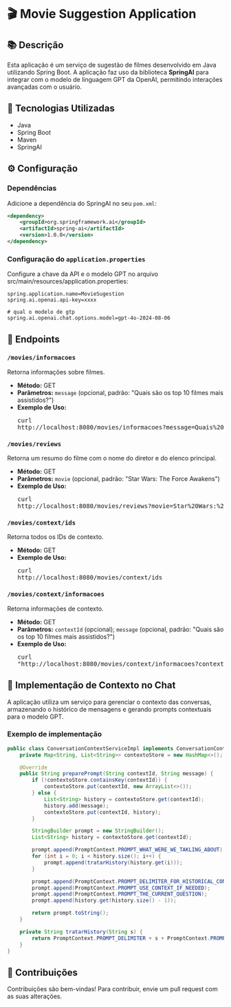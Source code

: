 # 🎬 Movie Suggestion Application

## 📚 Descrição
Esta aplicação é um serviço de sugestão de filmes desenvolvido em Java utilizando Spring Boot. A aplicação faz uso da biblioteca **SpringAI** para integrar com o modelo de linguagem GPT da OpenAI, permitindo interações avançadas com o usuário.

## 🚀 Tecnologias Utilizadas
- Java
- Spring Boot
- Maven
- SpringAI

## ⚙️ Configuração

### Dependências
Adicione a dependência do SpringAI no seu `pom.xml`:
```xml
<dependency>
    <groupId>org.springframework.ai</groupId>
    <artifactId>spring-ai</artifactId>
    <version>1.0.0</version>
</dependency>
```

### Configuração do `application.properties`

Configure a chave da API e o modelo GPT no arquivo src/main/resources/application.properties:

```properties
spring.application.name=MovieSugestion
spring.ai.openai.api-key=xxxx

# qual o modelo de gtp
spring.ai.openai.chat.options.model=gpt-4o-2024-08-06
```

## 📡 Endpoints

### `/movies/informacoes`

Retorna informações sobre filmes.

* **Método:** GET
* **Parâmetros:** `message` (opcional, padrão: "Quais são os top 10 filmes mais assistidos?")
* **Exemplo de Uso:**<pre>curl http://localhost:8080/movies/informacoes?message=Quais%20são%20os%20top%2010%20filmes%20mais%20assistidos? </pre>

### `/movies/reviews`

Retorna um resumo do filme com o nome do diretor e do elenco principal.

* **Método:** GET
* **Parâmetros:** `movie` (opcional, padrão: "Star Wars: The Force Awakens")
* **Exemplo de Uso:**<pre>curl http://localhost:8080/movies/reviews?movie=Star%20Wars:%20The%20Force%20Awakens </pre>

### `/movies/context/ids`

Retorna todos os IDs de contexto.  

* **Método:** GET
* **Exemplo de Uso:**<pre>curl http://localhost:8080/movies/context/ids </pre>

### `/movies/context/informacoes`

Retorna informações de contexto.  

* **Método:** GET
* **Parâmetros:** `contextId` (opcional); `message` (opcional, padrão: "Quais são os top 10 filmes mais assistidos?")
* **Exemplo de Uso:**<pre>curl "http://localhost:8080/movies/context/informacoes?contextId=1234&message=Quais%20são%20os%20top%2010%20filmes%20mais%20assistidos?" </pre>

## 🧠 Implementação de Contexto no Chat

A aplicação utiliza um serviço para gerenciar o contexto das conversas, armazenando o histórico de mensagens e gerando prompts contextuais para o modelo GPT.

### Exemplo de implementação

```java
public class ConversationContextServiceImpl implements ConversationContextService {
    private Map<String, List<String>> contextoStore = new HashMap<>();

    @Override
    public String preparePrompt(String contextId, String message) {
        if (!contextoStore.containsKey(contextId)) {
            contextoStore.put(contextId, new ArrayList<>());
        } else {
            List<String> history = contextoStore.get(contextId);
            history.add(message);
            contextoStore.put(contextId, history);
        }

        StringBuilder prompt = new StringBuilder();
        List<String> history = contextoStore.get(contextId);

        prompt.append(PromptContext.PROMPT_WHAT_WERE_WE_TAKLING_ABOUT);
        for (int i = 0; i < history.size(); i++) {
            prompt.append(tratarHistory(history.get(i)));
        }

        prompt.append(PromptContext.PROMPT_DELIMITER_FOR_HISTORICAL_CONTEXT);
        prompt.append(PromptContext.PROMPT_USE_CONTEXT_IF_NEEDED);
        prompt.append(PromptContext.PROMPT_THE_CURRENT_QUESTION);
        prompt.append(history.get(history.size() - 1));

        return prompt.toString();
    }

    private String tratarHistory(String s) {
        return PromptContext.PROMPT_DELIMITER + s + PromptContext.PROMPT_DELIMITER;
    }
}
```

## 🤝 Contribuições

Contribuições são bem-vindas! Para contribuir, envie um pull request com as suas alterações.

